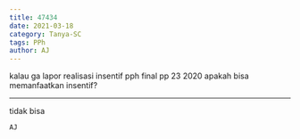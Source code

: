 ```yaml
---
title: 47434
date: 2021-03-18
category: Tanya-SC
tags: PPh
author: AJ
---
```


kalau ga lapor realisasi insentif pph final pp 23 2020 apakah bisa memanfaatkan insentif?

---

tidak bisa

`AJ`
